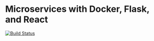 # Microservices with Docker, Flask, and React

[![Build Status](https://travis-ci.org/tlaz4/testdriven-app.svg?branch=master)](https://travis-ci.org/tlaz4/testdriven-app)